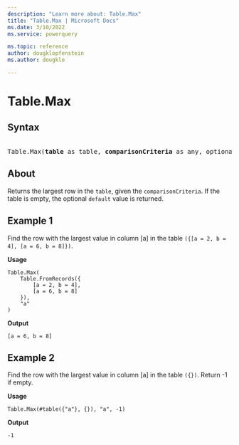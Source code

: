 ```yaml
---
description: "Learn more about: Table.Max"
title: "Table.Max | Microsoft Docs"
ms.date: 3/10/2022
ms.service: powerquery

ms.topic: reference
author: dougklopfenstein
ms.author: dougklo

---
```

# Table.Max

## Syntax

<pre> 
Table.Max(<b>table</b> as table, <b>comparisonCriteria</b> as any, optional <b>default</b> as any) as any
</pre>
  
## About

Returns the largest row in the `table`, given the `comparisonCriteria`. If the table is empty, the optional `default` value is returned.

## Example 1

Find the row with the largest value in column [a] in the table `({[a = 2, b = 4], [a = 6, b = 8]})`.

**Usage**

```powerquery-m
Table.Max(
    Table.FromRecords({
        [a = 2, b = 4],
        [a = 6, b = 8]
    }),
    "a"
)
```

**Output**

`[a = 6, b = 8]`

## Example 2

Find the row with the largest value in column [a] in the table `({})`. Return -1 if empty.

**Usage**

```powerquery-m
Table.Max(#table({"a"}, {}), "a", -1)
```

**Output**

`-1`
